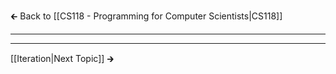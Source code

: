 🡰 Back to [[CS118 - Programming for Computer Scientists|CS118]] 
- - -

- - - 
[[Iteration|Next Topic]] 🡲
